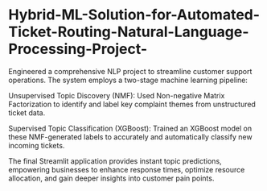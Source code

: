 # Hybrid-ML-Solution-for-Automated-Ticket-Routing-Natural-Language-Processing-Project-


Engineered a comprehensive NLP project to streamline customer support operations. The system employs a two-stage machine learning pipeline:

Unsupervised Topic Discovery (NMF): Used Non-negative Matrix Factorization to identify and label key complaint themes from unstructured ticket data.

Supervised Topic Classification (XGBoost): Trained an XGBoost model on these NMF-generated labels to accurately and automatically classify new incoming tickets.

The final Streamlit application provides instant topic predictions, empowering businesses to enhance response times, optimize resource allocation, and gain deeper insights into customer pain points.
